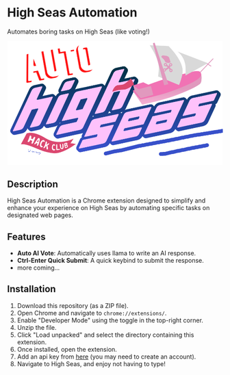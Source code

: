 # High Seas Automation
Automates boring tasks on High Seas (like voting!)

![thumbnail](https://raw.githubusercontent.com/22yeets22/High-Seas-Automation/refs/heads/main/thumbnail.png)

## Description
High Seas Automation is a Chrome extension designed to simplify and enhance your experience on High Seas by automating specific tasks on designated web pages.

## Features
- **Auto AI Vote**: Automatically uses llama to write an AI response.
- **Ctrl-Enter Quick Submit**: A quick keybind to submit the response.
- more coming...

## Installation
1. Download this repository (as a ZIP file).
2. Open Chrome and navigate to `chrome://extensions/`.
3. Enable "Developer Mode" using the toggle in the top-right corner.
4. Unzip the file.
5. Click "Load unpacked" and select the directory containing this extension.
6. Once installed, open the extension.
7. Add an api key from [here](https://console.groq.com/keys) (you may need to create an account).
8. Navigate to High Seas, and enjoy not having to type!
